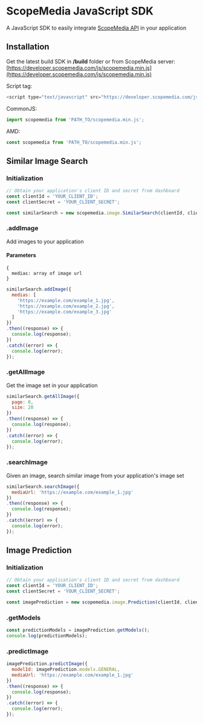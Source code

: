 ScopeMedia JavaScript SDK
=====

A JavaScript SDK to easily integrate [ScopeMedia API](https://developer.scopemedia.com/documentation/) in your application

Installation
-----

Get the latest build SDK in **/build** folder or from ScopeMedia server: [https://developer.scopemedia.com/js/scopemedia.min.js](https://developer.scopemedia.com/js/scopemedia.min.js)

Script tag:
```js
<script type="text/javascript" src="https://developer.scopemedia.com/js/scopemedia.min.js"></script>
```

CommonJS:
```js
import scopemedia from 'PATH_TO/scopemedia.min.js';
```

AMD:
```js
const scopemedia from 'PATH_TO/scopemedia.min.js';
```

Similar Image Search
-----

### Initialization

```js
// Obtain your application's client ID and secret from dashboard
const clientId = 'YOUR_CLIENT_ID';
const clientSecret = 'YOUR_CLIENT_SECRET';

const similarSearch = new scopemedia.image.SimilarSearch(clientId, clientSecret);
```

### .addImage
Add images to your application

#### Parameters
```
{
  medias: array of image url
}
```

```js
similarSearch.addImage({
  medias: [
    'https://example.com/example_1.jpg',
    'https://example.com/example_2.jpg',
    'https://example.com/example_3.jpg'
  ]
})
.then((response) => {
  console.log(response);
})
.catch((error) => {
  console.log(error);
});
```

### .getAllImage
Get the image set in your application

```js
similarSearch.getAllImage({
  page: 0,
  size: 20
})
.then((response) => {
  console.log(response);
})
.catch((error) => {
  console.log(error);
});
```

### .searchImage
Given an image, search similar image from your application's image set

```js
similarSearch.searchImage({
  mediaUrl: 'https://example.com/example_1.jpg'
})
.then((response) => {
  console.log(response);
})
.catch((error) => {
  console.log(error);
});
```

Image Prediction
-----

### Initialization

```js
// Obtain your application's client ID and secret from dashboard
const clientId = 'YOUR_CLIENT_ID';
const clientSecret = 'YOUR_CLIENT_SECRET';

const imagePrediction = new scopemedia.image.Prediction(clientId, clientSecret);
```

### .getModels

```js
const predictionModels = imagePrediction.getModels();
console.log(predictionModels);
```

### .predictImage

```js
imagePrediction.predictImage({
  modelId: imagePrediction.models.GENERAL,
  mediaUrl: 'https://example.com/example_1.jpg'
})
.then((response) => {
  console.log(response);
})
.catch((error) => {
  console.log(error);
});
```
